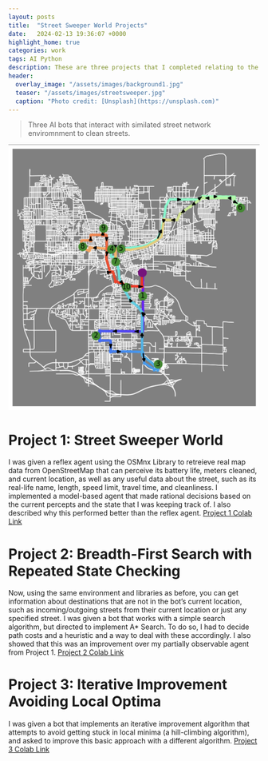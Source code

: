 ```yaml
---
layout: posts
title:  "Street Sweeper World Projects"
date:   2024-02-13 19:36:07 +0000
highlight_home: true
categories: work
tags: AI Python
description: These are three projects that I completed relating to the Street Sweeper World in my AI course.
header:
  overlay_image: "/assets/images/background1.jpg"
  teaser: "/assets/images/streetsweeper.jpg"
  caption: "Photo credit: [Unsplash](https://unsplash.com)"
---
```

> Three AI bots that interact with similated street network enviromnment to clean streets.

![Street Sweeper Map](/assets/images/map.png)

# Project 1: Street Sweeper World
I was given a reflex agent using the OSMnx Library to retreieve real map data from OpenStreetMap that can perceive its battery life, meters cleaned, and current location, as well as any useful data about the street, such as its real-life name, length, speed limit, travel time, and cleanliness. I implemented a model-based agent that made rational decisions based on the current percepts and the state that I was keeping track of. I also described why this performed better than the reflex agent.
[Project 1 Colab Link](https://colab.research.google.com/drive/193UnFif2DSnkNG1cDOMplGJQIPzUi73_?usp=sharing)
# Project 2: Breadth-First Search with Repeated State Checking
Now, using the same environment and libraries as before, you can get information about destinations that are not in the bot’s current location, such as incoming/outgoing streets from their current location or just any specified street. I was given a bot that works with a simple search algorithm, but directed to implement A* Search. To do so, I had to decide path costs and a heuristic and a way to deal with these accordingly. I also showed that this was an improvement over my partially observable agent from Project 1.
[Project 2 Colab Link](https://colab.research.google.com/drive/1kG-JS92EBF56bIjT8toniLZuTznN3uMs?usp=sharing)
# Project 3: Iterative Improvement Avoiding Local Optima
I was given a bot that implements an iterative improvement algorithm that attempts to avoid getting stuck in local minima (a hill-climbing algorithm), and asked to improve this basic approach with a different algorithm.
[Project 3 Colab Link](https://colab.research.google.com/drive/1D0nyi_Y8P5Uzqp1GwlHLSyy4GBUltop5?usp=sharing)